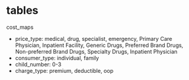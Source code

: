 # tables

cost_maps
* price_type: medical, drug, specialist, emergency, Primary Care Physician, Inpatient Facility, Generic Drugs, Preferred Brand Drugs, Non-preferred Brand Drugs, Specialty Drugs, Inpatient Physician
* consumer_type: individual, family
* child_number: 0-3
* charge_type: premium, deductible, oop